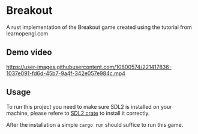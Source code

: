 # Breakout

A rust implementation of the Breakout game created using the tutorial from learnopengl.com

## Demo video

https://user-images.githubusercontent.com/10800574/221417836-1037e091-fd6d-45b7-9a4f-342e057e984c.mp4

## Usage

To run this project you need to make sure SDL2 is installed on your machine, please refere to [SDL2 crate](https://crates.io/crates/sdl2) to install it correctly.

After the installation a simple `cargo run` should suffice to run this game.
